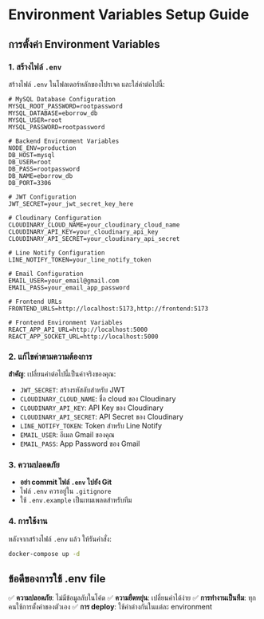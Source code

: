 # Environment Variables Setup Guide

## การตั้งค่า Environment Variables

### 1. สร้างไฟล์ `.env`

สร้างไฟล์ `.env` ในโฟลเดอร์หลักของโปรเจค และใส่ค่าต่อไปนี้:

```env
# MySQL Database Configuration
MYSQL_ROOT_PASSWORD=rootpassword
MYSQL_DATABASE=eborrow_db
MYSQL_USER=root
MYSQL_PASSWORD=rootpassword

# Backend Environment Variables
NODE_ENV=production
DB_HOST=mysql
DB_USER=root
DB_PASS=rootpassword
DB_NAME=eborrow_db
DB_PORT=3306

# JWT Configuration
JWT_SECRET=your_jwt_secret_key_here

# Cloudinary Configuration
CLOUDINARY_CLOUD_NAME=your_cloudinary_cloud_name
CLOUDINARY_API_KEY=your_cloudinary_api_key
CLOUDINARY_API_SECRET=your_cloudinary_api_secret

# Line Notify Configuration
LINE_NOTIFY_TOKEN=your_line_notify_token

# Email Configuration
EMAIL_USER=your_email@gmail.com
EMAIL_PASS=your_email_app_password

# Frontend URLs
FRONTEND_URLS=http://localhost:5173,http://frontend:5173

# Frontend Environment Variables
REACT_APP_API_URL=http://localhost:5000
REACT_APP_SOCKET_URL=http://localhost:5000
```

### 2. แก้ไขค่าตามความต้องการ

**สำคัญ**: เปลี่ยนค่าต่อไปนี้เป็นค่าจริงของคุณ:

- `JWT_SECRET`: สร้างรหัสลับสำหรับ JWT
- `CLOUDINARY_CLOUD_NAME`: ชื่อ cloud ของ Cloudinary
- `CLOUDINARY_API_KEY`: API Key ของ Cloudinary
- `CLOUDINARY_API_SECRET`: API Secret ของ Cloudinary
- `LINE_NOTIFY_TOKEN`: Token สำหรับ Line Notify
- `EMAIL_USER`: อีเมล Gmail ของคุณ
- `EMAIL_PASS`: App Password ของ Gmail

### 3. ความปลอดภัย

- **อย่า commit ไฟล์ `.env` ไปยัง Git**
- ไฟล์ `.env` ควรอยู่ใน `.gitignore`
- ใช้ `.env.example` เป็นเทมเพลตสำหรับทีม

### 4. การใช้งาน

หลังจากสร้างไฟล์ `.env` แล้ว ให้รันคำสั่ง:

```bash
docker-compose up -d
```

## ข้อดีของการใช้ .env file

✅ **ความปลอดภัย**: ไม่มีข้อมูลลับในโค้ด
✅ **ความยืดหยุ่น**: เปลี่ยนค่าได้ง่าย
✅ **การทำงานเป็นทีม**: ทุกคนใช้การตั้งค่าของตัวเอง
✅ **การ deploy**: ใช้ค่าต่างกันในแต่ละ environment
